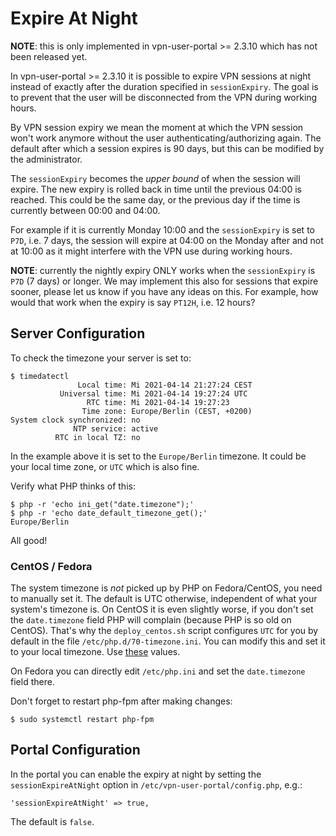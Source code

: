 # Expire At Night

**NOTE**: this is only implemented in vpn-user-portal >= 2.3.10 which has not
been released yet.

In vpn-user-portal >= 2.3.10 it is possible to expire VPN sessions at night 
instead of exactly after the duration specified in `sessionExpiry`. The goal
is to prevent that the user will be disconnected from the VPN during working 
hours.

By VPN session expiry we mean the moment at which the VPN session won't work 
anymore without the user authenticating/authorizing again. The default after 
which a session expires is 90 days, but this can be modified by the 
administrator.

The `sessionExpiry` becomes the _upper bound_ of when the session will expire. 
The new expiry is rolled back in time until the previous 04:00 is reached. This 
could be the same day, or the previous day if the time is currently between 
00:00 and 04:00.

For example if it is currently Monday 10:00 and the `sessionExpiry` is set to 
`P7D`, i.e. 7 days, the session will expire at 04:00 on the Monday after and 
not at 10:00 as it might interfere with the VPN use during working hours.

**NOTE**: currently the nightly expiry ONLY works when the `sessionExpiry` is
`P7D` (7 days) or longer. We may implement this also for sessions that expire
sooner, please let us know if you have any ideas on this. For example, how 
would that work when the expiry is say `PT12H`, i.e. 12 hours?

## Server Configuration

To check the timezone your server is set to:

```
$ timedatectl 
               Local time: Mi 2021-04-14 21:27:24 CEST
           Universal time: Mi 2021-04-14 19:27:24 UTC
                 RTC time: Mi 2021-04-14 19:27:23
                Time zone: Europe/Berlin (CEST, +0200)
System clock synchronized: no
              NTP service: active
          RTC in local TZ: no
```

In the example above it is set to the `Europe/Berlin` timezone. It could be 
your local time zone, or `UTC` which is also fine.

Verify what PHP thinks of this:

```
$ php -r 'echo ini_get("date.timezone");'
$ php -r 'echo date_default_timezone_get();'
Europe/Berlin
```

All good! 

### CentOS / Fedora

The system timezone is _not_ picked up by PHP on Fedora/CentOS, you need to 
manually set it. The default is UTC otherwise, independent of what your 
system's timezone is. On CentOS it is even slightly worse, if you don't set 
the `date.timezone` field PHP will complain (because PHP is so old on CentOS). 
That's why the `deploy_centos.sh` script configures `UTC` for you by default in 
the file `/etc/php.d/70-timezone.ini`. You can modify this and set it to your 
local timezone. Use [these](https://www.php.net/manual/en/timezones.php) values.

On Fedora you can directly edit `/etc/php.ini` and set the `date.timezone` 
field there.

Don't forget to restart php-fpm after making changes:

```
$ sudo systemctl restart php-fpm
```

## Portal Configuration

In the portal you can enable the expiry at night by setting the 
`sessionExpireAtNight` option in `/etc/vpn-user-portal/config.php`, e.g.:

```
'sessionExpireAtNight' => true,
```

The default is `false`.
